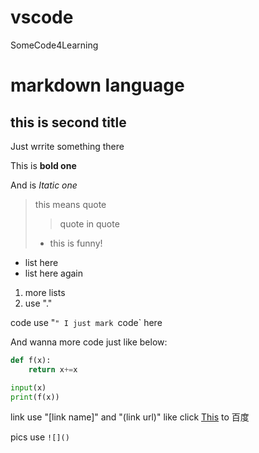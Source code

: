 # vscode
SomeCode4Learning

# markdown language
## this is second title

Just wrrite something there  

This is __bold one__ 

And is *Itatic one*  

> this means quote  
>> quote in quote  
> - this is funny!  


- list here  
- list here again  

1. more lists
2. use "."  

code use "`"
I just mark `code` here

And wanna more code just like below:  
```python
def f(x):
    return x+=x

input(x)
print(f(x))
```

link use "[link name]" and "(link url)"
like click [This](baidu.com) to 百度

pics use `![]()`

